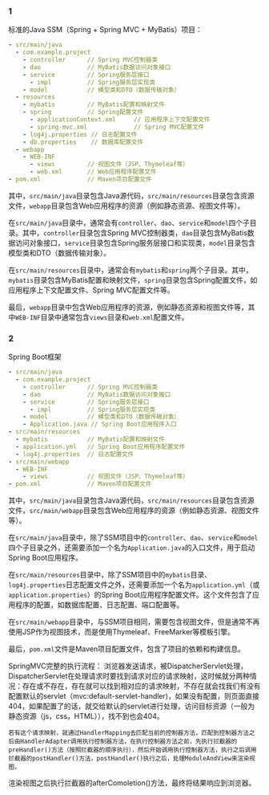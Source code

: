 ### 1

标准的Java SSM（Spring + Spring MVC + MyBatis）项目：

~~~yml
- src/main/java
  - com.example.project
    - controller      // Spring MVC控制器类
    - dao             // MyBatis数据访问对象接口
    - service         // Spring服务层接口
      - impl          // Spring服务层实现类
    - model           // 模型类和DTO（数据传输对象）
  - resources
    - mybatis         // MyBatis配置和映射文件
    - spring          // Spring配置文件
      - applicationContext.xml     // 应用程序上下文配置文件
      - spring-mvc.xml             // Spring MVC配置文件
    - log4j.properties // 日志配置文件
    - db.properties    // 数据库配置文件
  - webapp
    - WEB-INF
      - views         // 视图文件（JSP、Thymeleaf等）
      - web.xml       // Web应用程序配置文件
- pom.xml             // Maven项目配置文件
~~~

其中，`src/main/java`目录包含Java源代码，`src/main/resources`目录包含资源文件，`webapp`目录包含Web应用程序的资源（例如静态资源、视图文件等）。

在`src/main/java`目录中，通常会有`controller`、`dao`、`service`和`model`四个子目录。其中，`controller`目录包含Spring MVC控制器类，`dao`目录包含MyBatis数据访问对象接口，`service`目录包含Spring服务层接口和实现类，`model`目录包含模型类和DTO（数据传输对象）。

在`src/main/resources`目录中，通常会有`mybatis`和`spring`两个子目录。其中，`mybatis`目录包含MyBatis配置和映射文件，`spring`目录包含Spring配置文件，如应用程序上下文配置文件、Spring MVC配置文件等。

最后，`webapp`目录中包含Web应用程序的资源，例如静态资源和视图文件等，其中`WEB-INF`目录中通常包含`views`目录和`web.xml`配置文件。

### 2

Spring Boot框架

~~~yml
- src/main/java
  - com.example.project
    - controller      // Spring MVC控制器类
    - dao             // MyBatis数据访问对象接口
    - service         // Spring服务层接口
      - impl          // Spring服务层实现类
    - model           // 模型类和DTO（数据传输对象）
    - Application.java // Spring Boot应用程序入口
- src/main/resources
  - mybatis           // MyBatis配置和映射文件
  - application.yml   // Spring Boot应用程序配置文件
  - log4j.properties  // 日志配置文件
- src/main/webapp
  - WEB-INF
    - views           // 视图文件（JSP、Thymeleaf等）
- pom.xml             // Maven项目配置文件
~~~

其中，`src/main/java`目录包含Java源代码，`src/main/resources`目录包含资源文件，`src/main/webapp`目录包含Web应用程序的资源（例如静态资源、视图文件等）。

在`src/main/java`目录中，除了SSM项目中的`controller`、`dao`、`service`和`model`四个子目录之外，还需要添加一个名为`Application.java`的入口文件，用于启动Spring Boot应用程序。

在`src/main/resources`目录中，除了SSM项目中的`mybatis`目录、`log4j.properties`日志配置文件之外，还需要添加一个名为`application.yml`（或`application.properties`）的Spring Boot应用程序配置文件。这个文件包含了应用程序的配置，如数据库配置、日志配置、端口配置等。

在`src/main/webapp`目录中，与SSM项目相同，需要包含视图文件，但是通常不再使用JSP作为视图技术，而是使用Thymeleaf、FreeMarker等模板引擎。

最后，`pom.xml`文件是Maven项目配置文件，包含了项目的依赖和构建信息。





SpringMVC完整的执行流程：
	浏览器发送请求，被DispatcherServlet处理，DispatcherServlet在处理请求时要找到请求对应的请求映射，这时候就分两种情况：存在或不存在，存在就可以找到相对应的请求映射，不存在就会找我们有没有配置默认的servlet（mvc:default-servlet-handler)，如果没有配置，则页面直接404，如果配置了的话，就交给默认的servlet进行处理，访问目标资源（一般为静态资源（js，css，HTML）），找不到也会404。
	
	若有这个请求映射，就通过HandlerMapping去匹配当前的控制器方法，匹配到控制器方法之后由HandlerAdapter调用执行控制器方法，在执行控制器方法之前，先执行拦截器的preHandler()方法（按照拦截器的顺序执行），然后开始调用执行控制器方法，执行之后调用拦截器的postHandler()方法，postHandler()执行之后，处理ModuleAndView来渲染视图。

渲染视图之后执行拦截器的afterComoletion()方法，最终将结果响应到浏览器。